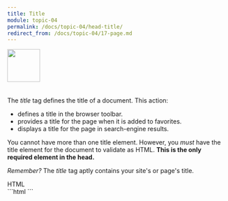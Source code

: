 ```yaml
---
title: Title
module: topic-04
permalink: /docs/topic-04/head-title/
redirect_from: /docs/topic-04/17-page.md
---
```


<img src="./../../../img/arrow-divider.svg" style="width: 75px; border: none; margin: 0px 0 20px 0" />

The _title_ tag defines the title of a document. This action:

- defines a title in the browser toolbar.
- provides a title for the page when it is added to favorites.
- displays a title for the page in search-engine results.

You cannot have more than one title element. However, you _must_ have the title element for the document to validate as HTML. **This is the only required element in the head.**

_Remember?_ The _title_ tag aptly contains your site's or page's title.

<div id="code-heading">HTML</div>
```html
<!DOCTYPE html>
<html>
  <head>
    <meta charset="UTF-8">
    <meta name="description" content="Head Elements in HTML">
    <meta name="author" content="Justine Evans">
    <meta name="viewport" content="width=device-width, initial-scale=1.0">
    <title>My Way-Cool Awesome Site</title>
  </head>

</html>
```
